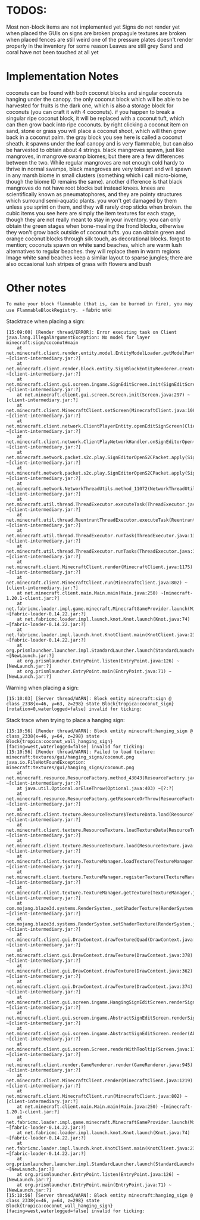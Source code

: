 # TODOS:

Most non-block items are not implemented yet
Signs do not render yet when placed
the GUIs on signs are broken
propagule textures are broken when placed
fences are still weird
one of the pressure plates doesn't render properly in the inventory for some reason
Leaves are still grey
Sand and coral have not been touched at all yet

# Implementation Notes

coconuts can be found with both coconut blocks and singular coconuts hanging under the canopy. the only coconut block which will be able to be harvested for fruits is the dark one, which is also a storage block for coconuts (you can craft it with 4 coconuts). if you happen to break a singular ripe coconut block, it will be replaced with a coconut tuft, which can then grow back into ripe coconuts. by right clicking a coconut item on sand, stone or grass you will place a coconut shoot, which will then grow back in a coconut palm.
the gray block you see here is called a coconut sheath. it spawns under the leaf canopy and is very flammable, but can also be harvested to obtain about 4 strings.
black mangroves spawn, just like mangroves, in mangrove swamp biomes; but there are a few differences between the two. While regular mangroves are not enough cold hardy to thrive in normal swamps, black mangroves are very tolerant and will spawn in any marsh biome in small clusters (something which i call micro-biome, though the biome ID remains the same). another difference is that black mangroves do not have root blocks but instead knees. knees are scientifically known as pneumatophores, and they are pointy structures which surround semi-aquatic plants. you won't get damaged by them unless you sprint on them, and they will rarely drop sticks when broken.
the cubic items you see here are simply the item textures for each stage, though they are not really meant to stay in your inventory. you can only obtain the green stages when bone-mealing the frond blocks, otherwise they won't grow back outside of coconut tufts. you can obtain green and orange coconut blocks through silk touch, as decorational blocks.
forgot to mention; coconuts spawn on white sand beaches, which are warm lush alternatives to regular beaches. they will replace them in warm regions
Image
white sand beaches keep a similar layout to sparse jungles; there are also occasional lush stripes of grass with flowers and bush


# Other notes

`To make your block flammable (that is, can be burned in fire), you may use FlammableBlockRegistry. ` - fabric wiki

Stacktrace when placing a sign:
```
[15:09:00] [Render thread/ERROR]: Error executing task on Client
java.lang.IllegalArgumentException: No model for layer minecraft:sign/coconut#main
	at net.minecraft.client.render.entity.model.EntityModelLoader.getModelPart(EntityModelLoader.java:17) ~[client-intermediary.jar:?]
	at net.minecraft.client.render.block.entity.SignBlockEntityRenderer.createSignModel(SignBlockEntityRenderer.java:201) ~[client-intermediary.jar:?]
	at net.minecraft.client.gui.screen.ingame.SignEditScreen.init(SignEditScreen.java:32) ~[client-intermediary.jar:?]
	at net.minecraft.client.gui.screen.Screen.init(Screen.java:297) ~[client-intermediary.jar:?]
	at net.minecraft.client.MinecraftClient.setScreen(MinecraftClient.java:1080) ~[client-intermediary.jar:?]
	at net.minecraft.client.network.ClientPlayerEntity.openEditSignScreen(ClientPlayerEntity.java:596) ~[client-intermediary.jar:?]
	at net.minecraft.client.network.ClientPlayNetworkHandler.onSignEditorOpen(ClientPlayNetworkHandler.java:1254) ~[client-intermediary.jar:?]
	at net.minecraft.network.packet.s2c.play.SignEditorOpenS2CPacket.apply(SignEditorOpenS2CPacket.java:29) ~[client-intermediary.jar:?]
	at net.minecraft.network.packet.s2c.play.SignEditorOpenS2CPacket.apply(SignEditorOpenS2CPacket.java:7) ~[client-intermediary.jar:?]
	at net.minecraft.network.NetworkThreadUtils.method_11072(NetworkThreadUtils.java:22) ~[client-intermediary.jar:?]
	at net.minecraft.util.thread.ThreadExecutor.executeTask(ThreadExecutor.java:156) ~[client-intermediary.jar:?]
	at net.minecraft.util.thread.ReentrantThreadExecutor.executeTask(ReentrantThreadExecutor.java:23) ~[client-intermediary.jar:?]
	at net.minecraft.util.thread.ThreadExecutor.runTask(ThreadExecutor.java:130) ~[client-intermediary.jar:?]
	at net.minecraft.util.thread.ThreadExecutor.runTasks(ThreadExecutor.java:115) ~[client-intermediary.jar:?]
	at net.minecraft.client.MinecraftClient.render(MinecraftClient.java:1175) ~[client-intermediary.jar:?]
	at net.minecraft.client.MinecraftClient.run(MinecraftClient.java:802) ~[client-intermediary.jar:?]
	at net.minecraft.client.main.Main.main(Main.java:250) ~[minecraft-1.20.1-client.jar:?]
	at net.fabricmc.loader.impl.game.minecraft.MinecraftGameProvider.launch(MinecraftGameProvider.java:468) ~[fabric-loader-0.14.22.jar:?]
	at net.fabricmc.loader.impl.launch.knot.Knot.launch(Knot.java:74) ~[fabric-loader-0.14.22.jar:?]
	at net.fabricmc.loader.impl.launch.knot.KnotClient.main(KnotClient.java:23) ~[fabric-loader-0.14.22.jar:?]
	at org.prismlauncher.launcher.impl.StandardLauncher.launch(StandardLauncher.java:88) ~[NewLaunch.jar:?]
	at org.prismlauncher.EntryPoint.listen(EntryPoint.java:126) ~[NewLaunch.jar:?]
	at org.prismlauncher.EntryPoint.main(EntryPoint.java:71) ~[NewLaunch.jar:?]

```

Warning when placing a sign:
```
[15:10:03] [Server thread/WARN]: Block entity minecraft:sign @ class_2338{x=46, y=63, z=298} state Block{tropica:coconut_sign}[rotation=0,waterlogged=false] invalid for ticking:
```

Stack trace when trying to place a hanging sign:

```
[15:10:56] [Render thread/WARN]: Block entity minecraft:hanging_sign @ class_2338{x=46, y=64, z=298} state Block{tropica:coconut_wall_hanging_sign}[facing=west,waterlogged=false] invalid for ticking:
[15:10:56] [Render thread/WARN]: Failed to load texture: minecraft:textures/gui/hanging_signs/coconut.png
java.io.FileNotFoundException: minecraft:textures/gui/hanging_signs/coconut.png
	at net.minecraft.resource.ResourceFactory.method_43043(ResourceFactory.java:21) ~[client-intermediary.jar:?]
	at java.util.Optional.orElseThrow(Optional.java:403) ~[?:?]
	at net.minecraft.resource.ResourceFactory.getResourceOrThrow(ResourceFactory.java:21) ~[client-intermediary.jar:?]
	at net.minecraft.client.texture.ResourceTexture$TextureData.load(ResourceTexture.java:83) ~[client-intermediary.jar:?]
	at net.minecraft.client.texture.ResourceTexture.loadTextureData(ResourceTexture.java:58) ~[client-intermediary.jar:?]
	at net.minecraft.client.texture.ResourceTexture.load(ResourceTexture.java:29) ~[client-intermediary.jar:?]
	at net.minecraft.client.texture.TextureManager.loadTexture(TextureManager.java:97) ~[client-intermediary.jar:?]
	at net.minecraft.client.texture.TextureManager.registerTexture(TextureManager.java:69) ~[client-intermediary.jar:?]
	at net.minecraft.client.texture.TextureManager.getTexture(TextureManager.java:119) ~[client-intermediary.jar:?]
	at com.mojang.blaze3d.systems.RenderSystem._setShaderTexture(RenderSystem.java:1232) ~[client-intermediary.jar:?]
	at com.mojang.blaze3d.systems.RenderSystem.setShaderTexture(RenderSystem.java:1225) ~[client-intermediary.jar:?]
	at net.minecraft.client.gui.DrawContext.drawTexturedQuad(DrawContext.java:387) ~[client-intermediary.jar:?]
	at net.minecraft.client.gui.DrawContext.drawTexture(DrawContext.java:378) ~[client-intermediary.jar:?]
	at net.minecraft.client.gui.DrawContext.drawTexture(DrawContext.java:362) ~[client-intermediary.jar:?]
	at net.minecraft.client.gui.DrawContext.drawTexture(DrawContext.java:374) ~[client-intermediary.jar:?]
	at net.minecraft.client.gui.screen.ingame.HangingSignEditScreen.renderSignBackground(HangingSignEditScreen.java:32) ~[client-intermediary.jar:?]
	at net.minecraft.client.gui.screen.ingame.AbstractSignEditScreen.renderSign(AbstractSignEditScreen.java:150) ~[client-intermediary.jar:?]
	at net.minecraft.client.gui.screen.ingame.AbstractSignEditScreen.render(AbstractSignEditScreen.java:110) ~[client-intermediary.jar:?]
	at net.minecraft.client.gui.screen.Screen.renderWithTooltip(Screen.java:110) ~[client-intermediary.jar:?]
	at net.minecraft.client.render.GameRenderer.render(GameRenderer.java:945) ~[client-intermediary.jar:?]
	at net.minecraft.client.MinecraftClient.render(MinecraftClient.java:1219) ~[client-intermediary.jar:?]
	at net.minecraft.client.MinecraftClient.run(MinecraftClient.java:802) ~[client-intermediary.jar:?]
	at net.minecraft.client.main.Main.main(Main.java:250) ~[minecraft-1.20.1-client.jar:?]
	at net.fabricmc.loader.impl.game.minecraft.MinecraftGameProvider.launch(MinecraftGameProvider.java:468) ~[fabric-loader-0.14.22.jar:?]
	at net.fabricmc.loader.impl.launch.knot.Knot.launch(Knot.java:74) ~[fabric-loader-0.14.22.jar:?]
	at net.fabricmc.loader.impl.launch.knot.KnotClient.main(KnotClient.java:23) ~[fabric-loader-0.14.22.jar:?]
	at org.prismlauncher.launcher.impl.StandardLauncher.launch(StandardLauncher.java:88) ~[NewLaunch.jar:?]
	at org.prismlauncher.EntryPoint.listen(EntryPoint.java:126) ~[NewLaunch.jar:?]
	at org.prismlauncher.EntryPoint.main(EntryPoint.java:71) ~[NewLaunch.jar:?]
[15:10:56] [Server thread/WARN]: Block entity minecraft:hanging_sign @ class_2338{x=46, y=64, z=298} state Block{tropica:coconut_wall_hanging_sign}[facing=west,waterlogged=false] invalid for ticking:


```